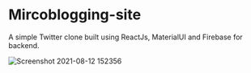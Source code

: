 
# Mircoblogging-site

A simple Twitter clone built using ReactJs, MaterialUI and Firebase for backend.

![Screenshot 2021-08-12 152356](https://user-images.githubusercontent.com/66798693/129177668-822f5d74-c4e4-45c9-b4b7-166bc2ed26f5.png)
